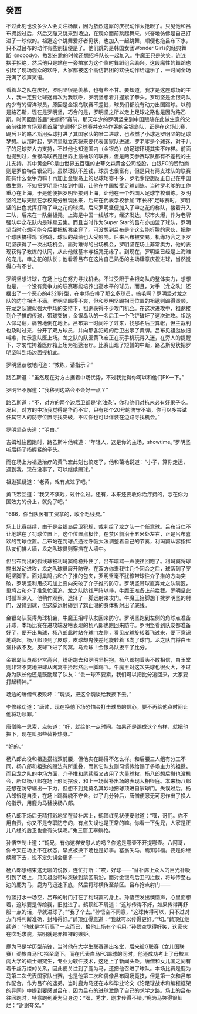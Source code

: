 ## 癸酉

不过此刻也没多少人会关注杨戬，因为敖烈这厮的庆祝动作太抢眼了。只见他和吕布拥抱过后，然后又蹦又跳来到场边，在观众面前跳起舞来，兴奋地仿佛是自己打进了一球似的。祖逖这个跳舞爱好者见状，也加入一起跳舞，顺便也拖吕布下水，只不过吕布的动作有些别扭便是了。他们跳的是韩国女团Wonder Girls的经典舞蹈《nobody》，敖烈在跳的时候还想招呼队长一起加入。牛魔王只是笑笑，连连摆手拒绝，然后他只是站在一旁拍掌为这个临时舞蹈组合助兴。这段魔性的舞蹈也引起了现场观众的欢呼，大家都被这个高仿韩团的欢快动作给逗乐了，一时间全场充满了欢声笑语。

看着龙之队在庆祝，罗明坚很是羡慕，也有些不甘。要知道，我才是这座球场的主人，我一定要让球迷再次为我欢呼，罗明坚想着并握紧了拳头。罗明坚是金银岛队内少有的留洋球员，原因是金银岛联赛不差钱，球员们都没有动力出国踢球。以前是路乙斯，现在是罗明坚，巧合的是，罗明坚之所以走上足球之路也是因为路乙斯。时间回到首届“完颜杯”赛前，那天年少的罗明坚来到中国跟随在此做生意的父亲前往体育场观看首届“完颜杯”足球赛并支持作客的金银岛队，正是在这场比赛，踢后卫的路乙斯用头球打进了其国家队的唯二进球，也点燃了小球迷罗明坚的足球梦想。从那时起，罗明坚就立志将来要代表国家队进球。罗老爹是个球迷，对于儿子的足球梦大力支持，不过他也知道国内（金银岛）的足球环境其实不咋样。前面也提到过，金银岛联赛是世界上最袖珍的联赛，但是两支参赛球队都有不差钱的主儿支持，其中黄金FC是由世界五百强的史蒂文森黄金公司控股，白银FC的赞助商则是罗伯特白银公司。虽然球队不差钱，球员也很富有，但是只有两支球队的联赛能有什么竟争力嘛！再加上金银岛上的足球场亦不多，罗老爹便想反正自己在中国做生意，不如把罗明坚也接到中国，让他在中国接受足球训练。当时罗老爹的工作重心在上海，于是他便把罗明坚接到上海，让他在一个外国人足球学校训练。罗明坚的足球天赋在学校充分展现出来，后来在代表学校参加“市长杯”足球赛时，罗明坚的出色发挥打动了申之花的球探。后来罗明坚便加入了申之花的梯队，接着升入二队，后来在一队坐板凳。上海是中国一线城市，经济发达，球市火爆，作为老牌强队申之花队内是球星云集。而且当时作为Super Star的吕布亦加盟了球队，罗明坚当时心想可能今后要把板凳坐穿了。可没想到吕布是个这么能折腾的家伙，把整个球队搞得鸡飞狗跳，球队的战绩也大受影响。后来吕布被交易，机缘巧合之下罗明坚获得了一次出场机会。面对难得的出场机会，罗明坚在场上非常卖力，他的表现获得了教练的认同，从此他就基本与板凳无缘了。到现在，罗明坚已经是上海滩的宠儿，申之花的队长；他看着吕布在这片自己熟悉的主场肆意庆祝进球，当然觉得心有不甘。

罗明坚想进球，在场上也在努力寻找机会。不过受限于金银岛队的整体实力，想想也是，一个没有竟争力的联赛哪能培养出高水平的球员。而且，对手（龙之队）还摆出了一个恶心的4321阵型，在中场安排了那么多球员，搞毛啊？罗明坚对龙之队的防守相当不满。罗明坚踢得不爽，但和罗明坚踢相同位置的祖逖则踢得蛮顺，在龙之队貌似强大中场的支持下，祖逖获得不少攻门机会。在这次进攻中，祖逖接到介子推的传球，带球突破，金银岛队的一名后卫一个飞铲破坏了这次进攻。祖逖人仰马翻，痛苦地倒在地上。吕布第一时间冲了过来，找那名后卫算帐，但主裁判也及时过来，分开了双方球员，并向那各犯规的后卫出示了黄牌。吕布见祖逖依旧喊疼，忙示意队医上场。龙之队的队医黄飞宏正在玩手机玩得入迷，在旁人的提醒下，才匆忙挎着医疗箱上场为祖逖治疗。比赛出现了短暂的中断，路乙斯见状把罗明坚叫到场边面授机宜。

罗明坚㳟敬地问道：“教练，请指示？”

路乙斯道：“虽然现在对方占据着中场优势，不过我觉得你可以和他们PK一下。”

罗明坚不解道：“我移到边路会不会好一点？”

路乙斯道：“不，对方的两个边后卫都是‘老油条’，你和他们对抗未必有好果子吃。况且，对方的中场我觉得是华而不实，只有那个20号的防守不错，你可以多尝试住其它人的防守位置寻找突破，不过你也可以佯装在边路寻找机会。”

罗明坚点头道：“明白。”

吉姆堆往回跑时，路乙斯冲他喊道：“年轻人，这是你的主场，showtime。”罗明坚听后扬了扬握紧的拳头。

而在场上为祖逖治疗的黄飞宏此刻也搞定了，他和蔼地说道：“小子，算你走运，遇到我。现在没事了，可以继续踢球。”

祖逖狐疑道：“老黄，戏有点过了吧。”

黄飞宏回道：“我又不演戏，过什么过。还有，本来还要收你治疗费的，念在你为国效力的份上，就免了吧。”

“666，你当队医有工资拿的，收个毛线费。”

场上比赛继续，由于是金银岛后卫犯规，裁判给了龙之队一个任意球。吕布当仁不让地站在了罚球位置上，这个位置点极佳，在禁区前沿十五米处左右，正是吕布喜欢的罚球位置。吕布站在罚球点通过呼吸大法调整着自己的节奏，利玛窦从容指挥队友们排人墙，龙之队球员则穿插在人墙中。

但吕布罚出的弧线球被利玛窦稳稳扑住了，吕布暗骂一声便往回跑了。利玛窦将球抛出发动进攻，龙之队球员展开防守。在双方你来我往几个回合之后，球落到了罗明坚脚下。面对巢鸠占和介子推的包夹，罗明坚毫不犹豫带球往介子推的方向突破，罗明坚利用技巧加上变向突破了介子推的防守。罗明坚带球直奔龙之队禁区，巢鸠占和介子推急忙回追，龙之队防线严阵以待，牛魔王准备上前拦截。罗明坚此时孤军深入，他稍作观察，选择了一脚远射来攻门。牛魔王抬脚想干扰罗明坚的射门，没碰到球，但这脚远射碰到了鸩止渴的身体折射出了底线。

金银岛队获得角球机会，牛魔王招呼队友回来防守。罗明坚跑到左侧的角球点准备开球，本场比赛在进攻端没啥表现的杨八郎也跑回来防守。罗明坚看到队友都准备好了，便开出角球，杨八郎此时站在球门左侧，看见皮球旋转着飞过来，便下意识地跳起。杨八郎顶到了皮球，皮球却鬼使差地旋转着飞向了球门。龙之队门将白玉堂扑救不及，皮球飞进了网窝。乌龙球！金银岛队扳平了比分。

金银岛队员都非常高兴，纷纷跑去和罗明坚拥抱。杨八郎抱着头不敢相信，白玉堂则非常不爽地把球从网窝中捡起然后一脚踢飞。牛魔王对这次失球也很火大，不过身为队长他还是鼓励起了队友：“丢一球不要紧，我们可以把比分追回来，大家要打起精神。”

场边的唐僧气极败坏：“魂淡，把这个魂淡给我换下去。”

李修缘劝道：“唐帅，现在换他下场恐怕会打击球员的信心，要不再给他点时间让他将功赎罪。”

唐僧略一思索，点头道：“好，就给他一点时间。如果还是踢成这个鸟样，就把他换下，现在叫那些替补热身。”

“好的。”

杨八郎此役和祖逖搭挡双前腰，但他实在踢得不怎么样。和后腰三人组有分工不同，杨八郎和祖逖的踢法有所重叠，而其它队友则习惯传给踢了多场主力的祖逖。而且龙之队的中场方面，介子推和尾续貂又占用了大量球权，杨八郎想后撤也没机会，所以杨八郎在场上形同摆设，和上一场替补出场的表现大相径庭。本来杨八郎还想在防守端出一下力，但想不到竟莫名其妙地把球顶进自家球门。失误过后，杨八郎很是自责，在场上踢得魂不守舍。过了几分钟后，唐僧便忍无可忍作出了换人的指示，用鹿为马替换杨八郎。

杨八郎下场后无精打彩地坐在替补席上，鹤顶红见状便安慰道：“嘿，哥们。你不用自责，你又不是专职防守的，有点失误也是正常的嘛。你看一下兔兄，人家是正儿八经的后卫也会有失误呢。”兔三窟无辜躺枪。

孙悟空制止道：“鹤兄，有你这样安慰人的吗？你这是哪壶不开提哪壶。八阿哥，你今天在场上不在状态，早点被换下场也是好事。塞翁失马，焉知非福。要是你继续踢下去，说不定失误会更多——”

杨八郎想结束这无聊的说教，连忙打断：“哎，好球——”替补席上众人的目光补吸引到了场上，只见祖逖带球突破到禁区前沿，面对金银岛后卫的拦截，将球传至右边的鹿为马，鹿为马迅速下底，然后将球横传至禁区。吕布抢点射门——

竹篮打水一场空，吕布的射门打在了利玛窦的身上。孙悟空发出懊恼声，心里面想着，这球要是传给我，旧就进了。鹤顶红不屑道：“这球传得不好，如果传得再舒服一点的话，早就进球了。”“我了个去。”孙悟空不同意，“这球传得可以，只不过对方门将判断准确，封堵得好。”鹤顶红得意道：“我就可以传得更好。”“切。”鹤顶红继续道：“他就是学历高了一点而已，换他上场有个毛用。”孙悟空觉得好笑，这家伙在吹毛求疵，摆明就是赤裸裸的嫉妒。

鹿为马是学历型前锋，当时他在大学生联赛踢出名堂，后来被G联赛（女儿国联赛）劲旅白马FC招至麾下。而在代表白马FC踢球的同时，他还成功考上了母校三闾大学的硕士研究生，专业为软件技术，这还上了新闻头条。唐僧和女儿国之间有着千丝万缕的关系，因此便关注到了鹿为马，还把他召进了球队。本场比赛是鹿为马第二次代表国家队出赛，也是他第二次和偶像吕布同场竟技，但是第一次和吕布作配合。作为吕布的迷弟，当时鹿为马还在本科毕业论文《论足球战术和编程框架的异同》中提到要感谢吕布，因为吕布的进球激励了自己的求学之路。场上的吕布往回跑时，特意跑到鹿为马身边：“嘿，秀才，刚才传得不错。”鹿为马笑得很灿烂：“谢谢夸奖。”
